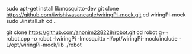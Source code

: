 sudo apt-get install libmosquitto-dev
git clone https://github.com/iwishiwasaneagle/wiringPi-mock.git
cd wiringPi-mock
sudo ./install.sh
cd ..


git clone https://github.com/anonim228228/robot.git
cd robot
g++ robot.cpp -o robot -lwiringPi -lmosquitto -I/opt/wiringPi-mock/include -L/opt/wiringPi-mock/lib
./robot
